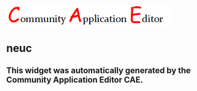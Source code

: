 ![CAE](https://github.com/CAETESTRWTH/CAE-Deployment-Temp/blob/gh-pages/frontendComponent-2/img/logo.png)  

neuc
===================


This widget was automatically generated by the Community Application Editor CAE.  
---------------
